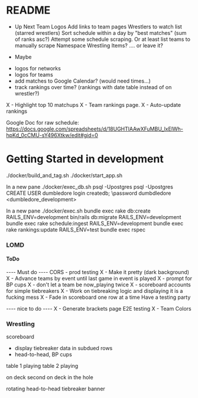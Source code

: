 # README
* Up Next
Team Logos
Add links to team pages
Wrestlers to watch list (starred wrestlers)
Sort schedule within a day by "best matches" (sum of ranks asc?)
Attempt some schedule scraping. Or at least list teams to manually scrape
Namespace Wrestling Items? .... or leave it?

* Maybe
- logos for networks
- logos for teams
- add matches to Google Calendar? (would need times...)
- track rankings over time?  (rankings with date table instead of on wrestler?)

X - Highlight top 10 matchups
X - Team rankings page.
X - Auto-update rankings

Google Doc for raw schedule:
https://docs.google.com/spreadsheets/d/18UGHTlAAwXFuMBU_lxElWh-hpKd_0cCMU-sY496Xtkw/edit#gid=0

# Getting Started in development
./docker/build_and_tag.sh
./docker/start_app.sh

In a new pane
./docker/exec_db.sh
psql -Upostgres
psql -Upostgres
CREATE USER dumbledore login createdb;
\password dumbdledore
  <dumbledore_development>

In a new pane
./docker/exec.sh
bundle exec rake db:create
RAILS_ENV=development bin/rails db:migrate 
RAILS_ENV=development bundle exec rake schedule:ingest
RAILS_ENV=development bundle exec rake rankings:update
RAILS_ENV=test bundle exec rspec








### LOMD 

#### ToDo
---- Must do ----
CORS - prod testing
X - Make it pretty (dark background)
X - Advance teams by event until last game in event is played
X - prompt for BP cups 
X - don't let a team be now_playing twice
X - scoreboard accounts for simple tiebreakers
X - Work on tiebreaking logic and displaying it is a fucking mess
X - Fade in scoreboard one row at a time
Have a testing party

---- nice to do ----
X - Generate brackets page
E2E testing
X - Team Colors

### Wrestling

scoreboard
- display tiebreaker data in subdued rows
- head-to-head, BP cups

table 1 playing
table 2 playing

on deck
second on deck
in the hole

rotating head-to-head tiebreaker banner
